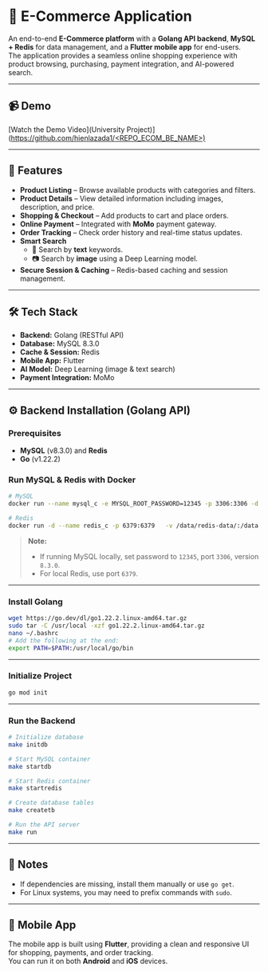 # 🛒 E-Commerce Application

An end-to-end **E-Commerce platform** with a **Golang API backend**, **MySQL + Redis** for data management, and a **Flutter mobile app** for end-users.  
The application provides a seamless online shopping experience with product browsing, purchasing, payment integration, and AI-powered search.  

---

## 📹 Demo
 [Watch the Demo Video](University Project)]([https://github.com/hienlazada1/<REPO_ECOM_BE_NAME>)](https://youtu.be/EXCrOGR7VL4](https://drive.google.com/file/d/1-6y-Cfs3L3tQdjZzr435HjA_9I9fK0rR/view?usp=drive_link))

---

## 🚀 Features

- **Product Listing** – Browse available products with categories and filters.  
- **Product Details** – View detailed information including images, description, and price.  
- **Shopping & Checkout** – Add products to cart and place orders.  
- **Online Payment** – Integrated with **MoMo** payment gateway.  
- **Order Tracking** – Check order history and real-time status updates.  
- **Smart Search**  
  - 🔎 Search by **text** keywords.  
  - 📷 Search by **image** using a Deep Learning model.  
- **Secure Session & Caching** – Redis-based caching and session management.  

---

## 🛠 Tech Stack

- **Backend:** Golang (RESTful API)  
- **Database:** MySQL 8.3.0  
- **Cache & Session:** Redis  
- **Mobile App:** Flutter  
- **AI Model:** Deep Learning (image & text search)  
- **Payment Integration:** MoMo  

---

## ⚙️ Backend Installation (Golang API)

### Prerequisites

- **MySQL** (v8.3.0) and **Redis**  
- **Go** (v1.22.2)  

### Run MySQL & Redis with Docker

```bash
# MySQL
docker run --name mysql_c -e MYSQL_ROOT_PASSWORD=12345 -p 3306:3306 -d mysql:8.3.0

# Redis
docker run -d --name redis_c -p 6379:6379   -v /data/redis-data/:/data   -e REDIS_ARGS="--requirepass 12345 --appendonly yes"   redis:latest
```

> **Note:**  
> - If running MySQL locally, set password to `12345`, port `3306`, version `8.3.0`.  
> - For local Redis, use port `6379`.  

---

### Install Golang

```bash
wget https://go.dev/dl/go1.22.2.linux-amd64.tar.gz
sudo tar -C /usr/local -xzf go1.22.2.linux-amd64.tar.gz
nano ~/.bashrc
# Add the following at the end:
export PATH=$PATH:/usr/local/go/bin
```

---

### Initialize Project

```bash
go mod init
```

---

### Run the Backend

```bash
# Initialize database
make initdb

# Start MySQL container
make startdb

# Start Redis container
make startredis

# Create database tables
make createtb

# Run the API server
make run
```

---

## 📌 Notes

- If dependencies are missing, install them manually or use `go get`.  
- For Linux systems, you may need to prefix commands with `sudo`.  

---

## 📱 Mobile App

The mobile app is built using **Flutter**, providing a clean and responsive UI for shopping, payments, and order tracking.  
You can run it on both **Android** and **iOS** devices.  
